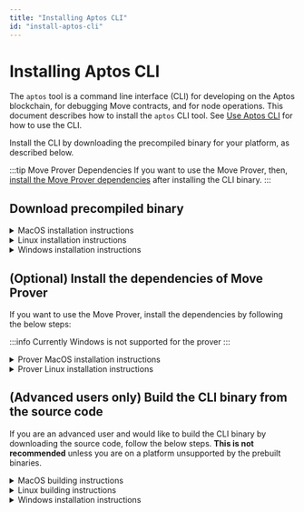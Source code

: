 ```yaml
---
title: "Installing Aptos CLI"
id: "install-aptos-cli"
---
```


# Installing Aptos CLI

The `aptos` tool is a command line interface (CLI) for developing on the Aptos blockchain, for debugging Move contracts, and for node operations. This document describes how to install the `aptos` CLI tool. See [Use Aptos CLI](use-aptos-cli) for how to use the CLI.

Install the CLI by downloading the precompiled binary for your platform, as described below. 

:::tip Move Prover Dependencies
If you want to use the Move Prover, then, [install the Move Prover dependencies](#optional-install-the-dependencies-of-move-prover) after installing the CLI binary. 
:::

## Download precompiled binary
<details>
<summary>MacOS installation instructions</summary>

### Installing on MacOS
:::tip
These instructions have been tested on MacOS Monterey (12.6)
:::


1. Go to the [Aptos CLI release page](https://github.com/aptos-labs/aptos-core/releases?q=cli&expanded=true).
2. In the latest release section, you will see the zip files with the filename of the format: `aptos-cli-<version>-<platform>`. These are the platform-specific pre-compiled binaries of the CLI. Download the zip file for your platform.
3. Unzip the downloaded file. This will extract the `aptos` CLI binary file into your default downloads folder. For example, on MacOS it is the `~/Downloads` folder.
4. Move this extracted `aptos` binary file into your preferred local folder. For example, place it in `~/bin/aptos` folder on Linux or MacOS.
:::tip Upgrading? Remember to look in the default download folder
When you update the CLI binary with the latest version, note that the newer version binary will be downloaded to your default Downloads folder. Remember to move this newer version binary from the Downloads folder to `~/bin/aptos` folder (overwriting the older version).
:::
5. Make this `~/bin/aptos` as an executable by running this command: 
   - `chmod +x ~/bin/aptos`.
6. Type `~/bin/aptos help` to read help instructions.
7. Add `~/bin` to your path in your `.bashrc` or `.zshrc` file for future use.
</details>

<details>
<summary>Linux installation instructions</summary>

### Installing on Linux
:::tip
These instructions have been tested on Ubuntu 20.04
:::

1. Go to the [Aptos CLI release page](https://github.com/aptos-labs/aptos-core/releases?q=cli&expanded=true).
2. In the latest release section, you will see the zip files with the filename of the format: `aptos-cli-<version>-<platform>`. These are the platform-specific pre-compiled binaries of the CLI. Download the zip file for your platform.
3. Unzip the downloaded file. This will extract the `aptos` CLI binary file into your default downloads folder. For example, on MacOS it is the `~/Downloads` folder.
4. Move this extracted `aptos` binary file into your preferred local folder. For example, place it in `~/bin/aptos` folder on Linux or MacOS.
   :::tip Upgrading? Remember to look in the default download folder
   When you update the CLI binary with the latest version, note that the newer version binary will be downloaded to your default Downloads folder. Remember to move this newer version binary from the Downloads folder to `~/bin/aptos` folder (overwriting the older version).
   :::
5. Make this `~/bin/aptos` as an executable by running this command:
    - `chmod +x ~/bin/aptos`.
    - On MacOS when you attempt to run the `aptos` tool for the first time, you will be blocked by the MacOS that this app is from an "unknown developer". This is normal. Follow the simple steps recommended by the Apple support in [Open a Mac app from an unidentified developer](https://support.apple.com/guide/mac-help/open-a-mac-app-from-an-unidentified-developer-mh40616/mac) to remove this blocker.
6. Type `~/bin/aptos help` to read help instructions.
7. Add `~/bin` to your path in your `.bashrc` or `.zshrc` file for future use.

</details>

<details>
<summary>Windows installation instructions</summary>

### Installing on Windows 10 / 11 and Windows Server 2022+

:::tip
These instructions have been tested on Windows 11 and Windows Server 2022
:::

:::info
Windows support is fairly new, and some features may be not complete.  Please let us know your feedback and open
Github issues for bugs.
:::

1. Go to the [Aptos CLI release page](https://github.com/aptos-labs/aptos-core/releases?q=cli&expanded=true).
2. In the latest release section, you will see the zip files with the filename of the format: `aptos-cli-<version>-<platform>`. These are the platform-specific pre-compiled binaries of the CLI. Download the zip file for your platform.
3. Unzip the downloaded file. This will extract the `aptos` CLI binary file into your default downloads folder. For example, on Windows it is the `\Users\user\Downloads` folder.
4. Move this extracted `aptos` binary file into your preferred local folder.
   :::tip Upgrading? Remember to look in the default download folder
   When you update the CLI binary with the latest version, note that the newer version binary will be downloaded to your default Downloads folder. Remember to move this newer version binary from the Downloads folder to your preferred location.
   :::
5. Open a powershell terminal via the windows start menu
6. In the powershell terminal, you can get help instructions by running the command with help.  For example ` .\Downloads\aptos-cli-0.3.5-Windows-x86_64\aptos.exe help` to read help instructions.

</details>

## (Optional) Install the dependencies of Move Prover

If you want to use the Move Prover, install the dependencies by following the below steps:

:::info
Currently Windows is not supported for the prover
:::

<details>
<summary>Prover MacOS installation instructions</summary>

### Mac instructions
:::tip
These instructions have been tested on MacOS Monterey (12.6)
:::


1. Ensure you have `brew` installed https://brew.sh/
2. Ensure you have `git` installed https://git-scm.com/book/en/v2/Getting-Started-Installing-Git.
3. Clone the Aptos core repo:  `git clone https://github.com/aptos-labs/aptos-core.git`.
4. Change directory into the `aptos-core` directory: `cd aptos-core`.
5. Run the dev setup script to prepare your environment: `./scripts/dev_setup.sh -yp`.
6. Source the profile file: `source ~/.profile`.
   :::info
   Note that you have to include environment variable definitions in `~/.profile` into your shell. Depending on your setup, the  `~/.profile` may be already automatically loaded for each login shell, or it may not. If not, you may
   need to add `. ~/.profile` to your `~/.bash_profile` or other shell configuration manually.
   :::
7. You can now run the Move Prover to prove an example:
    ```bash
    aptos move prove --package-dir aptos-move/move-examples/hello_prover/
    ```
   
</details>

<details>
<summary>Prover Linux installation instructions</summary>

### Linux instructions
:::tip 
Some Linux distros not supported
Currently, OpenSUSE and Amazon Linux do not support the automatic installation via the `dev_setup.sh` script
:::

1. Ensure you have `git` installed https://git-scm.com/book/en/v2/Getting-Started-Installing-Git.
2. Clone the Aptos core repo:  `git clone https://github.com/aptos-labs/aptos-core.git`.
3. Change directory into the `aptos-core` directory: `cd aptos-core`.
4. Run the dev setup script to prepare your environment: `./scripts/dev_setup.sh -yp`.
5. Source the profile file: `source ~/.profile`.
   :::info
   Note that you have to include environment variable definitions in `~/.profile` into your shell. Depending on your setup, the  `~/.profile` may be already automatically loaded for each login shell, or it may not. If not, you may
   need to add `. ~/.profile` to your `~/.bash_profile` or other shell configuration manually.
   :::
6. You can now run the Move Prover to prove an example:
    ```bash
    aptos move prove --package-dir aptos-move/move-examples/hello_prover/
    ```

</details>

## (Advanced users only) Build the CLI binary from the source code

If you are an advanced user and would like to build the CLI binary by downloading the source code, follow the below steps. **This is not recommended** unless you are on a platform unsupported by the prebuilt binaries.

<details>
<summary>MacOS building instructions</summary>

### Setup dependencies
#### Using the automated script
1. If on Mac, ensure you have `brew` installed https://brew.sh/
2. Ensure you have `git` installed https://git-scm.com/book/en/v2/Getting-Started-Installing-Git.
3. Clone the Aptos core repo:  `git clone https://github.com/aptos-labs/aptos-core.git`.
4. Change directory into the `aptos-core` directory: `cd aptos-core`.
5. Run the dev setup script to prepare your environment: `./scripts/dev_setup.sh`.
6. Update your current shell environment: `source ~/.cargo/env`.

#### Manual installation of dependencies

If the script above doesn't work for you, you can install these manually, but it's **not recommended**.

1. Install [Rust](https://www.rust-lang.org/tools/install)
2. Install [Git](https://git-scm.com/download)
3. Install [CMake](https://cmake.org/download/)
4. Install [LLVM](https://releases.llvm.org/)

### Building the Aptos CLI

1. Checkout the correct branch `git checkout --track origin/<branch>`, where `<branch>` is:
    - `devnet` for building on the Aptos devnet.
    - `testnet` for building on the Aptos testnet.
    - `main` for the current development branch.
2. Build the CLI tool: `cargo build --package aptos --release`.
3. The binary will be available in at
    - `target/release/aptos`
4. (Optional) Move this executable to a place on your path e.g. `~/bin/aptos`.
5. You can now get help instructions by running `~/bin/aptos help`

</details>

<details>
<summary>Linux building instructions</summary>

### Setup dependencies
#### Using the automated script
1. If on Mac, ensure you have `brew` installed https://brew.sh/
2. Ensure you have `git` installed https://git-scm.com/book/en/v2/Getting-Started-Installing-Git.
3. Clone the Aptos core repo:  `git clone https://github.com/aptos-labs/aptos-core.git`.
4. Change directory into the `aptos-core` directory: `cd aptos-core`.
5. Run the dev setup script to prepare your environment: `./scripts/dev_setup.sh`.
6. Update your current shell environment: `source ~/.cargo/env`.

#### Manual installation of dependencies

If the script above doesn't work for you, you can install these manually, but it's **not recommended**.

1. Install [Rust](https://www.rust-lang.org/tools/install)
2. Install [Git](https://git-scm.com/download)
3. Install [CMake](https://cmake.org/download/)
4. Install [LLVM](https://releases.llvm.org/)

### Building the Aptos CLI

1. Checkout the correct branch `git checkout --track origin/<branch>`, where `<branch>` is:
    - `devnet` for building on the Aptos devnet.
    - `testnet` for building on the Aptos testnet.
    - `main` for the current development branch.
2. Build the CLI tool: `cargo build --package aptos --release`.
3. The binary will be available in at
   - `target/release/aptos`
4. (Optional) Move this executable to a place on your path e.g. `~/bin/aptos`.
5. You can now get help instructions by running `~/bin/aptos help`

</details>

<details>
<summary>Windows installation instructions</summary>

## Setup dependencies

:::tip
The aptos-core codebase currently has no script similar to the `dev_setup.sh` script for
Windows.  All dependencies must be manually installed.
:::

#### Manual installation of dependencies
1. Install [Rust](https://www.rust-lang.org/tools/install)
2. Install [Git](https://git-scm.com/download)
3. Install [CMake](https://cmake.org/download/)
4. If on Windows ARM, install [Visual Studio Preview](https://visualstudio.microsoft.com/vs/preview/)
5. Install [C++ build tools for Windows](https://visualstudio.microsoft.com/downloads/#microsoft-visual-c-redistributable-for-visual-studio-2022)
6. Install [LLVM](https://releases.llvm.org/)

#### Building aptos-core

1. Checkout the correct branch `git checkout --track origin/<branch>`, where `<branch>` is:
    - `devnet` for building on the Aptos devnet.
    - `testnet` for building on the Aptos testnet.
    - `main` for the current development branch.
2. Build the CLI tool: `cargo build --package aptos --release`.
3. The binary will be available in at
   - `target\release\aptos.exe`
4. You can now get help instructions by running `target\release\aptos.exe` in a Powershell window.

</details>